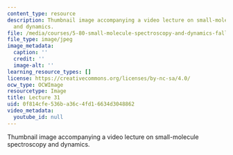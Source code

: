 ```yaml
---
content_type: resource
description: Thumbnail image accompanying a video lecture on small-molecule spectroscopy
  and dynamics.
file: /media/courses/5-80-small-molecule-spectroscopy-and-dynamics-fall-2008/0f814cfe536ba36c4fd16634d3048862_mit5_80f08lec31_th.jpg
file_type: image/jpeg
image_metadata:
  caption: ''
  credit: ''
  image-alt: ''
learning_resource_types: []
license: https://creativecommons.org/licenses/by-nc-sa/4.0/
ocw_type: OCWImage
resourcetype: Image
title: Lecture 31
uid: 0f814cfe-536b-a36c-4fd1-6634d3048862
video_metadata:
  youtube_id: null
---
```

Thumbnail image accompanying a video lecture on small-molecule spectroscopy and dynamics.